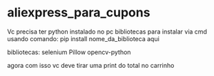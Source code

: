 # aliexpress_para_cupons

Vc precisa ter python instalado no pc
bibliotecas para instalar via cmd usando comando: pip install nome_da_biblioteca aqui

bibliotecas:
  selenium
  Pillow
  opencv-python
  
 agora com isso vc deve tirar uma print do total no carrinho
